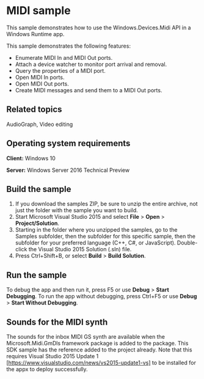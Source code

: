 <!---
  category: AudioVideoAndCamera
  samplefwlink: http://go.microsoft.com/fwlink/p/?LinkId=620571
--->

# MIDI sample

This sample demonstrates how to use the Windows.Devices.Midi API in a Windows Runtime app.

This sample demonstrates the following features:
-   Enumerate MIDI In and MIDI Out ports.
-   Attach a device watcher to monitor port arrival and removal.
-   Query the properties of a MIDI port.
-   Open MIDI In ports.
-   Open MIDI Out ports.
-   Create MIDI messages and send them to a MIDI Out ports.

## Related topics

AudioGraph, Video editing

## Operating system requirements

**Client:** Windows 10

**Server:** Windows Server 2016 Technical Preview

## Build the sample

1. If you download the samples ZIP, be sure to unzip the entire archive, not just the folder with the sample you want to build. 
2. Start Microsoft Visual Studio 2015 and select **File** \> **Open** \> **Project/Solution**.
3. Starting in the folder where you unzipped the samples, go to the Samples subfolder, then the subfolder for this specific sample, then the subfolder for your preferred language (C++, C#, or JavaScript). Double-click the Visual Studio 2015 Solution (.sln) file.
4. Press Ctrl+Shift+B, or select **Build** \> **Build Solution**.

## Run the sample

To debug the app and then run it, press F5 or use **Debug** \> **Start Debugging**. To run the app without debugging, press Ctrl+F5 or use **Debug** \> **Start Without Debugging**.

## Sounds for the MIDI synth

The sounds for the inbox MIDI GS synth are available when the Microsoft.Midi.GmDls framework package is added to the package. This SDK sample has the reference added to the project already. Note that this requires Visual Studio 2015 Update 1 [https://www.visualstudio.com/news/vs2015-update1-vs] to be installed for the appx to deploy successfully.